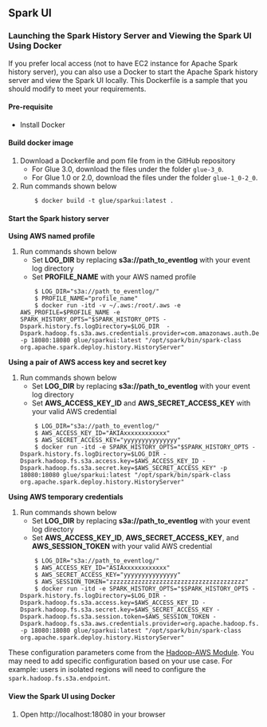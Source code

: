 ## Spark UI

### Launching the Spark History Server and Viewing the Spark UI Using Docker

If you prefer local access (not to have EC2 instance for Apache Spark history server), you can also use a Docker to start the Apache Spark history server and view the Spark UI locally. This Dockerfile is a sample that you should modify to meet your requirements. 

#### Pre-requisite
- Install Docker

#### Build docker image
1. Download a Dockerfile and pom file from in the GitHub repository
    - For Glue 3.0, download the files under the folder `glue-3_0`.
    - For Glue 1.0 or 2.0, download the files under the folder `glue-1_0-2_0`.
2. Run commands shown below
    ``` 
        $ docker build -t glue/sparkui:latest . 
    ```


#### Start the Spark history server

**Using AWS named profile**
1.  Run commands shown below
    - Set **LOG_DIR** by replacing **s3a://path_to_eventlog** with your event log directory
    - Set **PROFILE_NAME** with your AWS named profile
    ``` 
        $ LOG_DIR="s3a://path_to_eventlog/"
        $ PROFILE_NAME="profile_name"
        $ docker run -itd -v ~/.aws:/root/.aws -e AWS_PROFILE=$PROFILE_NAME -e SPARK_HISTORY_OPTS="$SPARK_HISTORY_OPTS -Dspark.history.fs.logDirectory=$LOG_DIR  -Dspark.hadoop.fs.s3a.aws.credentials.provider=com.amazonaws.auth.DefaultAWSCredentialsProviderChain" -p 18080:18080 glue/sparkui:latest "/opt/spark/bin/spark-class org.apache.spark.deploy.history.HistoryServer"
    ```

**Using a pair of AWS access key and secret key**
1.  Run commands shown below
    - Set **LOG_DIR** by replacing **s3a://path_to_eventlog** with your event log directory
    - Set **AWS_ACCESS_KEY_ID** and **AWS_SECRET_ACCESS_KEY** with your valid AWS credential
    ``` 
        $ LOG_DIR="s3a://path_to_eventlog/"
        $ AWS_ACCESS_KEY_ID="AKIAxxxxxxxxxxxx"
        $ AWS_SECRET_ACCESS_KEY="yyyyyyyyyyyyyyy"
        $ docker run -itd -e SPARK_HISTORY_OPTS="$SPARK_HISTORY_OPTS -Dspark.history.fs.logDirectory=$LOG_DIR -Dspark.hadoop.fs.s3a.access.key=$AWS_ACCESS_KEY_ID -Dspark.hadoop.fs.s3a.secret.key=$AWS_SECRET_ACCESS_KEY" -p 18080:18080 glue/sparkui:latest "/opt/spark/bin/spark-class org.apache.spark.deploy.history.HistoryServer"
    ```

**Using AWS temporary credentials**
1.  Run commands shown below
    - Set **LOG_DIR** by replacing **s3a://path_to_eventlog** with your event log directory
    - Set **AWS_ACCESS_KEY_ID**, **AWS_SECRET_ACCESS_KEY**, and **AWS_SESSION_TOKEN** with your valid AWS credential
    ``` 
        $ LOG_DIR="s3a://path_to_eventlog/"
        $ AWS_ACCESS_KEY_ID="ASIAxxxxxxxxxxxx"
        $ AWS_SECRET_ACCESS_KEY="yyyyyyyyyyyyyyy"
        $ AWS_SESSION_TOKEN="zzzzzzzzzzzzzzzzzzzzzzzzzzzzzzzzzzzzzz"
        $ docker run -itd -e SPARK_HISTORY_OPTS="$SPARK_HISTORY_OPTS -Dspark.history.fs.logDirectory=$LOG_DIR -Dspark.hadoop.fs.s3a.access.key=$AWS_ACCESS_KEY_ID -Dspark.hadoop.fs.s3a.secret.key=$AWS_SECRET_ACCESS_KEY -Dspark.hadoop.fs.s3a.session.token=$AWS_SESSION_TOKEN -Dspark.hadoop.fs.s3a.aws.credentials.provider=org.apache.hadoop.fs.s3a.TemporaryAWSCredentialsProvider" -p 18080:18080 glue/sparkui:latest "/opt/spark/bin/spark-class org.apache.spark.deploy.history.HistoryServer"
    ```
    
These configuration parameters come from the [Hadoop-AWS Module](https://hadoop.apache.org/docs/stable/hadoop-aws/tools/hadoop-aws/index.html).  You may need to add specific configuration based on your use case.  For example: users in isolated regions will need to configure the `spark.hadoop.fs.s3a.endpoint`.

#### View the Spark UI using Docker
1. Open http://localhost:18080 in your browser

